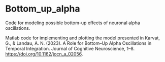 # Bottom_up_alpha
Code for modeling possible bottom-up effects of neuronal alpha oscillations.

Matlab code for implementing and plotting the model presented in Karvat, G., & Landau, A. N. (2023). A Role for Bottom–Up Alpha Oscillations in Temporal Integration. Journal of Cognitive Neuroscience, 1–8. https://doi.org/10.1162/jocn_a_02056.
